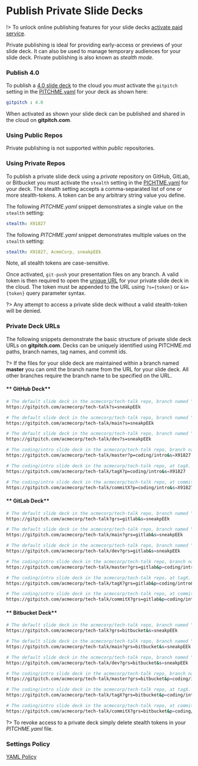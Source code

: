 # Publish Private Slide Decks

!> To unlock online publishing features for your slide decks [activate paid service](https://gitpitch.com/pricing).

Private publishing is ideal for providing early-access or previews of your slide deck. It can also be used to manage temporary audiences for your slide deck. Private publishing is also known as *stealth mode*.

### Publish 4.0

To publish a [4.0 slide deck](/whats-new-in-40.md) to the cloud you *must* activate the `gitpitch` setting in the [PITCHME.yaml](/conventions/pitchme-yaml.md) for your deck as shown here:

```yaml
gitpitch : 4.0
```

When activated as shown your slide deck can be published and shared in the cloud on **gitpitch.com**.

### Using Public Repos

Private publishing is not supported within *public* repositories.

### Using Private Repos

To publish a private slide deck using a *private* repository on GitHub, GitLab, or Bitbucket you must activate the `stealth` setting in the [PICHTME.yaml](/conventions/pitchme-yaml.md) for your deck. The stealth setting accepts a comma-separated list of one or more stealth-tokens. A token can be any arbitrary string value you define.

The following *PITCHME.yaml* snippet demonstrates a single value on the `stealth` setting:

```yaml
stealth: X91827
```

The following *PITCHME.yaml* snippet demonstrates multiple values on the `stealth` setting:

```yaml
stealth: X91827, AcmeCorp, sneakpEEk
```

Note, all stealth tokens are case-sensitive.

Once activated, `git-push` your presentation files on any branch. A valid token is then required to open the [unique URL](#private-deck-urls) for your private slide deck in the cloud. The token must be appended to the URL using `?s={token}` or `&s={token}` query parameter syntax.

?> Any attempt to access a private slide deck without a valid stealth-token will be denied.

### Private Deck URLs

The following snippets demonstrate the basic structure of private slide deck URLs on **gitpitch.com**. Decks can be uniquely identified using PITCHME.md paths, branch names, tag names, and commit ids.

?> If the files for your slide deck are maintained within  a branch named **master** you can omit the branch name from the URL for your slide deck. All other branches require the branch name to be specified on the URL.

<!-- tabs:start -->

#### ** GitHub Deck**

```bash
# The default slide deck in the acmecorp/tech-talk repo, branch named "master".
https://gitpitch.com/acmecorp/tech-talk?s=sneakpEEk

# The default slide deck in the acmecorp/tech-talk repo, branch named "main".
https://gitpitch.com/acmecorp/tech-talk/main?s=sneakpEEk

# The default slide deck in the acmecorp/tech-talk repo, branch named "dev".
https://gitpitch.com/acmecorp/tech-talk/dev?s=sneakpEEk

# The coding/intro slide deck in the acmecorp/tech-talk repo, branch named "master".
https://gitpitch.com/acmecorp/tech-talk/master?p=coding/intro&s=X91827

# The coding/intro slide deck in the acmecorp/tech-talk repo, at tagX. 
https://gitpitch.com/acmecorp/tech-talk/tagX?p=coding/intro&s=X91827

# The coding/intro slide deck in the acmecorp/tech-talk repo, at commitX. 
https://gitpitch.com/acmecorp/tech-talk/commitX?p=coding/intro&s=X91827
```

#### ** GitLab Deck**

```bash
# The default slide deck in the acmecorp/tech-talk repo, branch named "master".
https://gitpitch.com/acmecorp/tech-talk?grs=gitlab&s=sneakpEEk

# The default slide deck in the acmecorp/tech-talk repo, branch named "main".
https://gitpitch.com/acmecorp/tech-talk/main?grs=gitlab&s=sneakpEEk

# The default slide deck in the acmecorp/tech-talk repo, branch named "dev".
https://gitpitch.com/acmecorp/tech-talk/dev?grs=gitlab&s=sneakpEEk

# The coding/intro slide deck in the acmecorp/tech-talk repo, branch named "master".
https://gitpitch.com/acmecorp/tech-talk/master?grs=gitlab&p=coding/intro&s=X91827

# The coding/intro slide deck in the acmecorp/tech-talk repo, at tagX. 
https://gitpitch.com/acmecorp/tech-talk/tagX?grs=gitlab&p=coding/intro&s=X91827

# The coding/intro slide deck in the acmecorp/tech-talk repo, at commitX. 
https://gitpitch.com/acmecorp/tech-talk/commitX?grs=gitlab&p=coding/intro&s=X91827
```

#### ** Bitbucket Deck**

```bash
# The default slide deck in the acmecorp/tech-talk repo, branch named "master".
https://gitpitch.com/acmecorp/tech-talk?grs=bitbucket&s=sneakpEEk

# The default slide deck in the acmecorp/tech-talk repo, branch named "main".
https://gitpitch.com/acmecorp/tech-talk/main?grs=bitbucket&s=sneakpEEk

# The default slide deck in the acmecorp/tech-talk repo, branch named "dev".
https://gitpitch.com/acmecorp/tech-talk/dev?grs=bitbucket&s=sneakpEEk

# The coding/intro slide deck in the acmecorp/tech-talk repo, branch named "master".
https://gitpitch.com/acmecorp/tech-talk/master?grs=bitbucket&p=coding/intro&s=X91827

# The coding/intro slide deck in the acmecorp/tech-talk repo, at tagX. 
https://gitpitch.com/acmecorp/tech-talk/tagX?grs=bitbucket&p=coding/intro&s=X91827

# The coding/intro slide deck in the acmecorp/tech-talk repo, at commitX. 
https://gitpitch.com/acmecorp/tech-talk/commitX?grs=bitbucket&p=coding/intro&s=X91827
```

<!-- tabs:end -->

?> To revoke access to a private deck simply delete stealth tokens in your *PITCHME.yaml* file.

### Settings Policy

[YAML Policy](../_snippets/yaml-private-policy.md ':include')

